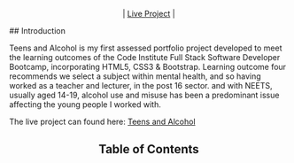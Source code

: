 
<p align="center">
| <a href="https://dawnie71.github.io/Teen-alcohol/" target="_blank">Live Project</a> |
</p>
## Introduction 

Teens and Alcohol is my first assessed portfolio project developed to meet the learning outcomes of the Code Institute Full Stack Software Developer Bootcamp, incorporating HTML5, CSS3 & Bootstrap. Learning outcome four recommends we select a subject within mental health, and so having worked as a teacher and lecturer, in the post 16 sector. and with NEETS, usually aged 14-19, alcohol use and misuse has been a predominant issue affecting the young people I worked with.

The live project can found here: <a href="https://dawnie71.github.io/Teen-alcohol/" target="_blank">Teens and Alcohol</a>

<h2 align="center" id="TOC">Table of Contents</h2>

